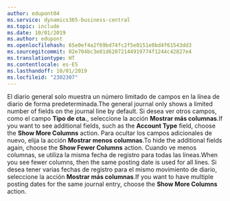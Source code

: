 ```yaml
---
author: edupont04
ms.service: dynamics365-business-central
ms.topic: include
ms.date: 10/01/2019
ms.author: edupont
ms.openlocfilehash: 65e0ef4a2f69bd74fc2f5e0151e0bd4f61543dd3
ms.sourcegitcommit: 02e704bc3e01d62072144919774f1244c42827e4
ms.translationtype: HT
ms.contentlocale: es-ES
ms.lasthandoff: 10/01/2019
ms.locfileid: "2302307"
---
```

<span data-ttu-id="f39ba-101">El diario general solo muestra un número limitado de campos en la línea de diario de forma predeterminada.</span><span class="sxs-lookup"><span data-stu-id="f39ba-101">The general journal only shows a limited number of fields on the journal line by default.</span></span> <span data-ttu-id="f39ba-102">Si desea ver otros campos, como el campo **Tipo de cta.**, seleccione la acción **Mostrar más columnas**.</span><span class="sxs-lookup"><span data-stu-id="f39ba-102">If you want to see additional fields, such as the **Account Type** field, choose the **Show More Columns** action.</span></span> <span data-ttu-id="f39ba-103">Para ocultar los campos adicionales de nuevo, elija la acción **Mostrar menos columnas**.</span><span class="sxs-lookup"><span data-stu-id="f39ba-103">To hide the additional fields again, choose the **Show Fewer Columns** action.</span></span> <span data-ttu-id="f39ba-104">Cuando ve menos columnas, se utiliza la misma fecha de registro para todas las líneas.</span><span class="sxs-lookup"><span data-stu-id="f39ba-104">When you see fewer columns, then the same posting date is used for all lines.</span></span> <span data-ttu-id="f39ba-105">Si desea tener varias fechas de registro para el mismo movimiento de diario, seleccione la acción **Mostrar más columnas**.</span><span class="sxs-lookup"><span data-stu-id="f39ba-105">If you want to have multiple posting dates for the same journal entry, choose the **Show More Columns** action.</span></span>  

